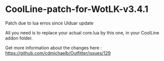 # CoolLine-patch-for-WotLK-v3.4.1
Patch due to lua erros since Ulduar update

All you need is to replace your actual core.lua by this one, in your CoolLine addon folder.

Get more information about the changes here : https://github.com/cdmichaelb/Outfitter/issues/129
